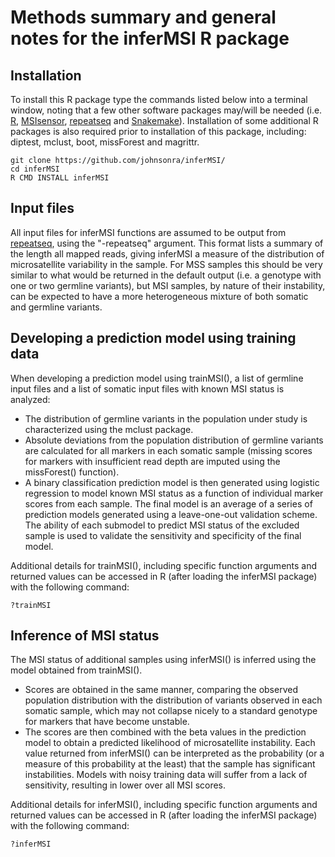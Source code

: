 # Methods summary and general notes for the inferMSI R package

## Installation
To install this R package type the commands listed below into a terminal window, noting that a few other software packages may/will be needed (i.e. [R](https://cran.r-project.org), [MSIsensor](https://github.com/ding-lab/msisensor), [repeatseq](https://github.com/adaptivegenome/repeatseq) and [Snakemake](https://bitbucket.org/johanneskoester/snakemake/wiki/Home)). Installation of some additional R packages is also required prior to installation of this package, including: diptest, mclust, boot, missForest and magrittr.

```
git clone https://github.com/johnsonra/inferMSI/
cd inferMSI
R CMD INSTALL inferMSI
```

## Input files
All input files for inferMSI functions are assumed to be output from [repeatseq](https://github.com/adaptivegenome/repeatseq), using the "-repeatseq" argument. This format lists a summary of the length all mapped reads, giving inferMSI a measure of the distribution of microsatellite variability in the sample. For MSS samples this should be very similar to what would be returned in the default output (i.e. a genotype with one or two germline variants), but MSI samples, by nature of their instability, can be expected to have a more heterogeneous mixture of both somatic and germline variants.

## Developing a prediction model using training data
When developing a prediction model using trainMSI(), a list of germline input files and a list of somatic input files with known MSI status is analyzed:
- The distribution of germline variants in the population under study is characterized using the mclust package.
- Absolute deviations from the population distribution of germline variants are calculated for all markers in each somatic sample (missing scores for markers with insufficient read depth are imputed using the missForest() function).
- A binary classification prediction model is then generated using logistic regression to model known MSI status as a function of individual marker scores from each sample. The final model is an average of a series of prediction models generated using a leave-one-out validation scheme. The ability of each submodel to predict MSI status of the excluded sample is used to validate the sensitivity and specificity of the final model.

Additional details for trainMSI(), including specific function arguments and returned values can be accessed in R (after loading the inferMSI package) with the following command:

```
?trainMSI
```

## Inference of MSI status
The MSI status of additional samples using inferMSI() is inferred using the model obtained from trainMSI().
- Scores are obtained in the same manner, comparing the observed population distribution with the distribution of variants observed in each somatic sample, which may not collapse nicely to a standard genotype for markers that have become unstable.
- The scores are then combined with the beta values in the prediction model to obtain a predicted likelihood of microsatellite instability. Each value returned from inferMSI() can be interpreted as the probability (or a measure of this probability at the least) that the sample has significant instabilities. Models with noisy training data will suffer from a lack of sensitivity, resulting in lower over all MSI scores.

Additional details for inferMSI(), including specific function arguments and returned values can be accessed in R (after loading the inferMSI package) with the following command:

```
?inferMSI
```
